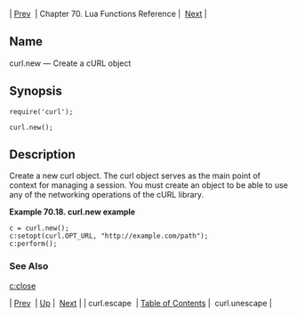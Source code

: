 | [Prev](lua.ref.curl.escape)  | Chapter 70. Lua Functions Reference |  [Next](lua.ref.curl.unescape) |

<a name="lua.ref.curl.new"></a>
## Name

curl.new — Create a cURL object

<a name="idp15663536"></a>
## Synopsis

`require('curl');`

`curl.new();`

<a name="idp15666496"></a>
## Description

Create a new curl object. The curl object serves as the main point of context for managing a session. You must create an object to be able to use any of the networking operations of the cURL library.

<a name="lua.ref.curl.new.example"></a>

**Example 70.18. curl.new example**

```
c = curl.new();
c:setopt(curl.OPT_URL, "http://example.com/path");
c:perform();
```

<a name="idp15670528"></a>
### See Also

[c:close](lua.ref.curl.c_close "c:close")

| [Prev](lua.ref.curl.escape)  | [Up](lua.function.details) |  [Next](lua.ref.curl.unescape) |
| curl.escape  | [Table of Contents](index) |  curl.unescape |

